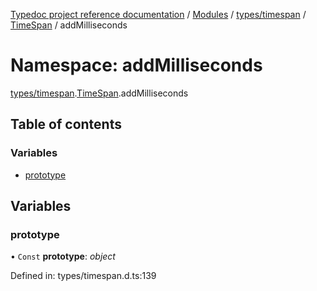 [Typedoc project reference documentation](../README.md) / [Modules](../modules.md) / [types/timespan](types_timespan.md) / [TimeSpan](types_timespan.timespan.md) / addMilliseconds

# Namespace: addMilliseconds

[types/timespan](types_timespan.md).[TimeSpan](types_timespan.timespan.md).addMilliseconds

## Table of contents

### Variables

- [prototype](types_timespan.timespan.addmilliseconds.md#prototype)

## Variables

### prototype

• `Const` **prototype**: *object*

Defined in: types/timespan.d.ts:139
